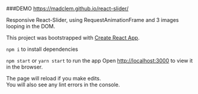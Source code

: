 ###DEMO 
https://madclem.github.io/react-slider/

Responsive React-Slider, using RequestAnimationFrame and 3 images looping in the DOM.

This project was bootstrapped with [Create React App](https://github.com/facebook/create-react-app).

`npm i` to install dependencies

`npm start` or `yarn start` to run the app 
Open [http://localhost:3000](http://localhost:3000) to view it in the browser.

The page will reload if you make edits.<br>
You will also see any lint errors in the console.

